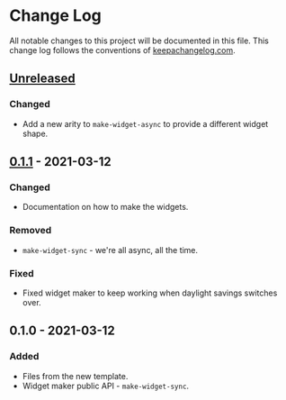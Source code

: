 # Change Log
All notable changes to this project will be documented in this file. This change log follows the conventions of [keepachangelog.com](http://keepachangelog.com/).

## [Unreleased]
### Changed
- Add a new arity to `make-widget-async` to provide a different widget shape.

## [0.1.1] - 2021-03-12
### Changed
- Documentation on how to make the widgets.

### Removed
- `make-widget-sync` - we're all async, all the time.

### Fixed
- Fixed widget maker to keep working when daylight savings switches over.

## 0.1.0 - 2021-03-12
### Added
- Files from the new template.
- Widget maker public API - `make-widget-sync`.

[Unreleased]: https://github.com/your-name/zork/compare/0.1.1...HEAD
[0.1.1]: https://github.com/your-name/zork/compare/0.1.0...0.1.1
